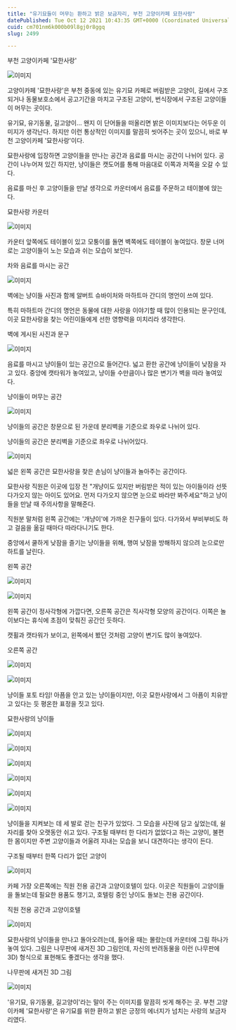```yaml
---
title: "유기묘들이 머무는 환하고 밝은 보금자리, 부천 고양이카페 묘한사랑"
datePublished: Tue Oct 12 2021 10:43:35 GMT+0000 (Coordinated Universal Time)
cuid: cm701nm6k000b09l8gj0r8ggq
slug: 2499

---
```



부천 고양이카페 '묘한사랑'

![이미지](https://cdn.hashnode.com/res/hashnode/image/upload/v1739251822638/6985eaab-aeb8-43d9-8de1-f8e58fb6776c.jpeg)

고양이카페 '묘한사랑'은 부천 중동에 있는 유기묘 카페로 버림받은 고양이, 길에서 구조되거나 동물보호소에서 공고기간을 마치고 구조된 고양이, 번식장에서 구조된 고양이들이 머무는 곳이다.

유기묘, 유기동물, 길고양이... 왠지 이 단어들을 떠올리면 밝은 이미지보다는 어두운 이미지가 생각난다. 하지만 이런 통상적인 이미지를 말끔히 씻어주는 곳이 있으니, 바로 부천 고양이카페 '묘한사랑'이다.

묘한사랑에 입장하면 고양이들을 만나는 공간과 음료를 마시는 공간이 나뉘어 있다. 공간이 나누어져 있긴 하지만, 냥이들은 캣도어를 통해 마음대로 이쪽과 저쪽을 오갈 수 있다.

음료를 마신 후 고양이들을 만날 생각으로 카운터에서 음료를 주문하고 테이블에 앉는다.

묘한사랑 카운터

![이미지](https://cdn.hashnode.com/res/hashnode/image/upload/v1739251825259/7de09910-ee53-4455-9262-0db1bd5e8fec.jpeg)

카운터 앞쪽에도 테이블이 있고 모퉁이를 돌면 벽쪽에도 테이블이 놓여있다. 창문 너머로는 고양이들이 노는 모습과 쉬는 모습이 보인다.

차와 음료를 마시는 공간

![이미지](https://cdn.hashnode.com/res/hashnode/image/upload/v1739251827732/ffd1df83-68d7-4e0c-ba83-315af8aad9b6.jpeg)

벽에는 냥이들 사진과 함께 알버트 슈바이처와 마하트마 간디의 명언이 쓰여 있다.

특히 마하트마 간디의 명언은 동물에 대한 사랑을 이야기할 때 많이 인용되는 문구인데, 이곳 묘한사랑을 찾는 어린이들에게 선한 영향력을 미치리라 생각한다.

벽에 게시된 사진과 문구

![이미지](https://cdn.hashnode.com/res/hashnode/image/upload/v1739251830198/22eb7b06-7d25-49ef-aed1-fcf786f896a1.jpeg)

음료를 마시고 냥이들이 있는 공간으로 들어간다. 넓고 환한 공간에 냥이들이 낮잠을 자고 있다. 중앙에 캣타워가 놓여있고, 냥이들 수만큼이나 많은 변기가 벽을 따라 놓여있다.

냥이들이 머무는 공간

![이미지](https://cdn.hashnode.com/res/hashnode/image/upload/v1739251832446/65c9ae8a-d072-48b0-b44e-0fe8aece6a87.jpeg)

냥이들의 공간은 창문으로 된 가운데 분리벽을 기준으로 좌우로 나뉘어 있다.

냥이들의 공간은 분리벽을 기준으로 좌우로 나뉘어있다.

![이미지](https://cdn.hashnode.com/res/hashnode/image/upload/v1739251835029/96655046-cc6b-47c4-91bf-8bc2fd9696fb.jpeg)

넓은 왼쪽 공간은 묘한사랑을 찾은 손님이 냥이들과 놀아주는 공간이다.

묘한사랑 직원은 이곳에 입장 전 "개냥이도 있지만 버림받은 적이 있는 아이들이라 선뜻 다가오지 않는 아이도 있어요. 먼저 다가오지 않으면 눈으로 바라만 봐주세요"하고 냥이들을 만날 때 주의사항을 말해준다.

직원분 말처럼 왼쪽 공간에는 '개냥이'에 가까운 친구들이 있다. 다가와서 부비부비도 하고 걸음을 옮길 때마다 따라다니기도 한다.

중앙에서 쿨하게 낮잠을 즐기는 냥이들을 위해, 행여 낮잠을 방해하지 않으려 눈으로만 하트를 날린다.

왼쪽 공간

![이미지](https://cdn.hashnode.com/res/hashnode/image/upload/v1739251837434/12007609-76b7-4521-b30e-c377859fe66e.jpeg)

![이미지](https://cdn.hashnode.com/res/hashnode/image/upload/v1739251839667/7d5a2667-53f5-445d-8b94-e169aedb9d1b.jpeg)

왼쪽 공간이 정사각형에 가깝다면, 오른쪽 공간은 직사각형 모양의 공간이다. 이쪽은 놀이보다는 휴식에 초점이 맞춰진 공간인 듯하다.

캣휠과 캣타워가 보이고, 왼쪽에서 봤던 것처럼 고양이 변기도 많이 놓여있다.

오른쪽 공간

![이미지](https://cdn.hashnode.com/res/hashnode/image/upload/v1739251842228/08c79cc6-3c0d-4aff-b431-a6d82ea4c463.jpeg)

![이미지](https://cdn.hashnode.com/res/hashnode/image/upload/v1739251844595/9c91a038-ab43-4ca8-8708-26a2ab746c45.jpeg)

냥이들 포토 타임! 아픔을 안고 있는 냥이들이지만, 이곳 묘한사랑에서 그 아픔이 치유받고 있다는 듯 평온한 표정을 짓고 있다.

묘한사랑의 냥이들

![이미지](https://cdn.hashnode.com/res/hashnode/image/upload/v1739251846682/e68b0ae8-4b6c-42e5-a967-e7a420d42067.jpeg)

![이미지](https://cdn.hashnode.com/res/hashnode/image/upload/v1739251849062/1e6ff603-0fa3-4fe2-97f6-421c82b3b7c9.jpeg)

![이미지](https://cdn.hashnode.com/res/hashnode/image/upload/v1739251851634/adde6687-9325-4475-a4df-abe8c7305a3a.jpeg)

![이미지](https://cdn.hashnode.com/res/hashnode/image/upload/v1739251854119/dc2ddd26-6e17-4de4-bc5f-4d1e9cae6284.jpeg)

![이미지](https://cdn.hashnode.com/res/hashnode/image/upload/v1739251857127/ed30279f-c812-4fd0-9240-c6262f79b68d.jpeg)

![이미지](https://cdn.hashnode.com/res/hashnode/image/upload/v1739251859167/7819e68a-6f24-48cb-86e7-b0d87d5b6082.jpeg)

냥이들을 지켜보는 데 세 발로 걷는 친구가 있었다. 그 모습을 사진에 담고 싶었는데, 쉴 자리를 찾아 오랫동안 쉬고 있다. 구조될 때부터 한 다리가 없었다고 하는 고양이, 불편한 몸이지만 주변 고양이들과 어울려 지내는 모습을 보니 대견하다는 생각이 든다.

구조될 때부터 한쪽 다리가 없던 고양이

![이미지](https://cdn.hashnode.com/res/hashnode/image/upload/v1739251861291/069c4785-bb2e-4c24-bb0b-a218a489ff05.jpeg)

카페 가장 오른쪽에는 직원 전용 공간과 고양이호텔이 있다. 이곳은 직원들이 고양이들을 돌보는데 필요한 용품도 챙기고, 호텔링 중인 냥이도 돌보는 전용 공간이다.

직원 전용 공간과 고양이호텔

![이미지](https://cdn.hashnode.com/res/hashnode/image/upload/v1739251863780/36577984-86e1-4820-84da-2f10c87c03db.jpeg)

묘한사랑의 냥이들을 만나고 돌아오려는데, 들어올 때는 몰랐는데 카운터에 그림 하나가 놓여 있다. 그림은 나무판에 새겨진 3D 그림인데, 자신의 반려동물을 이런 (나무판에 3D) 형식으로 표현해도 좋겠다는 생각을 했다.

나무판에 새겨진 3D 그림

![이미지](https://cdn.hashnode.com/res/hashnode/image/upload/v1739251866172/6f6b48ac-a03e-47a7-b975-52c5acec29bc.jpeg)

'유기묘, 유기동물, 길고양이'라는 말이 주는 이미지를 말끔히 씻게 해주는 곳. 부천 고양이카페 '묘한사랑'은 유기묘를 위한 환하고 밝은 긍정의 에너지가 넘치는 사랑의 보금자리였다.